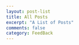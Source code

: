 ```yaml
---
layout: post-list
title: All Posts
excerpt: "A List of Posts"
comments: false
category: FeedBack
---
```

